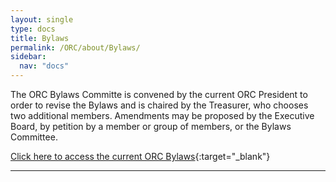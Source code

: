 ```yaml
---
layout: single
type: docs
title: Bylaws
permalink: /ORC/about/Bylaws/
sidebar:
  nav: "docs"
---
```


The ORC Bylaws Committe is convened by the current ORC President to order to revise the Bylaws and is chaired by the Treasurer, who chooses two additional members. Amendments may be proposed by the Executive Board, by petition by a member or group of members, or the Bylaws Committee.

[Click here to access the current ORC Bylaws](https://drive.google.com/file/d/1Rd7cmQZ4PPDohI8bdHt5G37_ksNTStGQ/view?usp=drive_link){:target="_blank"}

---
